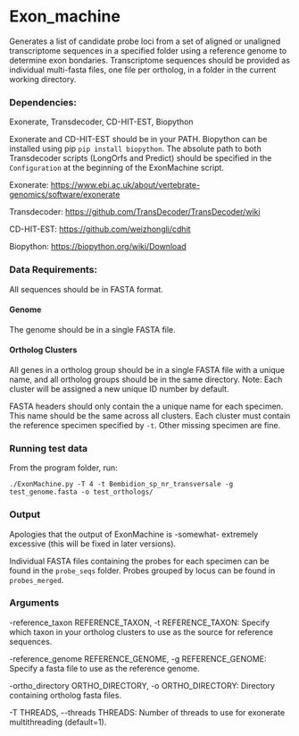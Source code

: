# Exon_machine

Generates a list of candidate probe loci from a set of aligned or unaligned transcriptome sequences in a specified folder using a reference genome to determine exon bondaries. Transcriptome sequences should be provided as individual multi-fasta files, one file per ortholog, in a folder in the current working directory.

### Dependencies: 

Exonerate, Transdecoder, CD-HIT-EST, Biopython

Exonerate and CD-HIT-EST should be in your PATH. Biopython can be installed using pip `pip install biopython`. The absolute path to both Transdecoder scripts (LongOrfs and Predict) should be specified in the `Configuration` at the beginning of the ExonMachine script.

Exonerate: https://www.ebi.ac.uk/about/vertebrate-genomics/software/exonerate

Transdecoder: https://github.com/TransDecoder/TransDecoder/wiki

CD-HIT-EST: https://github.com/weizhongli/cdhit

Biopython: https://biopython.org/wiki/Download

### Data Requirements: 

All sequences should be in FASTA format.

#### Genome

The genome should be in a single FASTA file.

#### Ortholog Clusters

All genes in a ortholog group should be in a single FASTA file with a unique name, and all ortholog groups should be in the same directory. Note: Each cluster will be assigned a new unique ID number by default.

FASTA headers should only contain the a unique name for each specimen. This name should be the same across all clusters. Each cluster must contain the reference specimen specified by `-t`. Other missing specimen are fine.


### Running test data

From the program folder, run:

`./ExonMachine.py -T 4 -t Bembidion_sp_nr_transversale -g test_genome.fasta -o test_orthologs/`


### Output

Apologies that the output of ExonMachine is -somewhat- extremely excessive (this will be fixed in later versions).

Individual FASTA files containing the probes for each specimen can be found in the `probe_seqs` folder. Probes grouped by locus can be found in `probes_merged`.

### Arguments

-reference_taxon REFERENCE_TAXON, -t REFERENCE_TAXON:
Specify which taxon in your ortholog clusters to use as the source for reference sequences.
 
-reference_genome REFERENCE_GENOME, -g REFERENCE_GENOME:
Specify a fasta file to use as the reference genome.
  
-ortho_directory ORTHO_DIRECTORY, -o ORTHO_DIRECTORY:
Directory containing ortholog fasta files.

-T THREADS, --threads THREADS:
Number of threads to use for exonerate multithreading (default=1).
